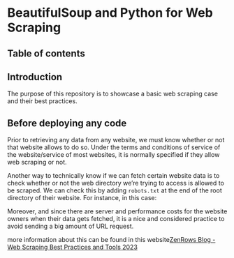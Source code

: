 # BeautifulSoup and Python for Web Scraping

## Table of contents

## Introduction

The purpose of this repository is to showcase a basic web scraping case and their best practices.



## Before deploying any code

Prior to retrieving any data from any website, we must know whether or not that website allows to do so. Under the terms and conditions of service of the website/service of most websites, it is normally specified if they allow web scraping or not. 

Another way to technically know if we can fetch certain website data is to check whether or not the web directory we’re trying to access is allowed to be scraped. We can check this by adding `robots.txt` at the end of the root directory of their website. For instance, in this case:



Moreover, and since there are server and performance costs for the website owners when their data gets fetched, it is a nice and considered practice to avoid sending a big amount of URL request.

more information about this can be found in this website[ZenRows Blog - Web Scraping Best Practices and Tools 2023](https://www.zenrows.com/blog/web-scraping-best-practices#respect-robots-txt-sitemap)
